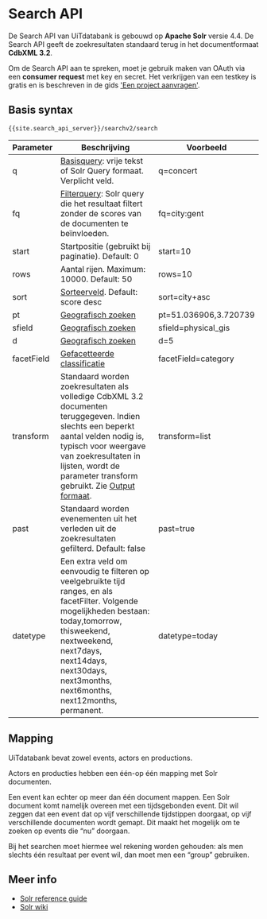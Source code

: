 ---
---

# Search API

De Search API van UiTdatabank is gebouwd op **Apache Solr** versie 4.4. De Search API geeft de zoekresultaten standaard terug in het documentformaat **CdbXML 3.2**.

Om de Search API aan te spreken, moet je gebruik maken van OAuth via een **consumer request** met key en secret. Het verkrijgen van een testkey is gratis en is beschreven in de gids ['Een project aanvragen'](/content/integratie-op-je-eigen-website).

## Basis syntax

```
{{site.search_api_server}}/searchv2/search
```

| Parameter	| Beschrijving| Voorbeeld|
| -- | -- | -- |
| q | [Basisquery](../basisquery): vrije tekst of Solr Query formaat. Verplicht veld. | q=concert |
| fq | [Filterquery](../filteren): Solr query die het resultaat filtert zonder de scores van de documenten te beïnvloeden.  | fq=city:gent |
| start | Startpositie (gebruikt bij paginatie). Default: 0  | start=10 |
| rows | Aantal rijen. Maximum: 10000. Default: 50  | rows=10 |
| sort | [Sorteerveld](../sorteren). Default: score desc | sort=city+asc |
| pt | [Geografisch zoeken](../geografisch_zoeken) |  pt=51.036906,3.720739 |
| sfield | [Geografisch zoeken](../geografisch_zoeken) |  sfield=physical_gis |
| d | [Geografisch zoeken](../geografisch_zoeken)|  d=5 |
| facetField | [Gefacetteerde classificatie](../facetten) |  facetField=category |
| transform | Standaard worden zoekresultaten als volledige CdbXML 3.2 documenten teruggegeven. Indien slechts een beperkt aantal velden nodig is, typisch voor weergave van zoekresultaten in lijsten, wordt de parameter transform gebruikt. Zie [Output formaat](../output_formaten). |  transform=list |
| past | Standaard worden evenementen uit het verleden uit de zoekresultaten gefilterd. Default: false | past=true |
| datetype | Een extra veld om eenvoudig te filteren op veelgebruikte tijd ranges, en als facetFilter. Volgende mogelijkheden bestaan: today,tomorrow, thisweekend, nextweekend, next7days, next14days, next30days, next3months, next6months, next12months, permanent. |  datetype=today |

## Mapping

UiTdatabank bevat zowel events, actors en productions.

Actors en producties hebben een één-op één mapping met Solr documenten.

Een event kan echter op meer dan één document mappen. Een Solr document komt namelijk overeen met een tijdsgebonden event. Dit wil zeggen dat een event dat op vijf verschillende tijdstippen doorgaat, op vijf verschillende documenten wordt gemapt. Dit maakt het mogelijk om te zoeken op events die “nu” doorgaan.

Bij het searchen moet hiermee wel rekening worden gehouden: als men slechts één resultaat per event wil, dan moet men een “group” gebruiken.

## Meer info

* [Solr reference guide](http://archive.apache.org/dist/lucene/solr/ref-guide/apache-solr-ref-guide-4.4.pdf)
* [Solr wiki](http://wiki.apache.org/solr/)
